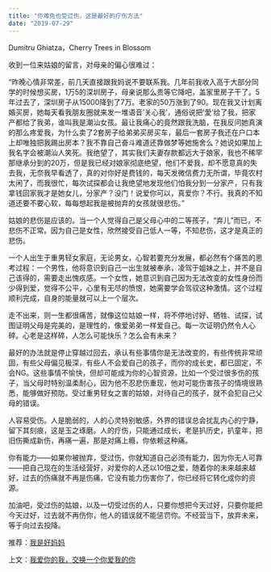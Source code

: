 ```yaml
---
title: "你难免也受过伤，这是最好的疗伤方法"
date: "2019-07-29"
---
```


Dumitru Ghiatza，Cherry Trees in Blossom

  

收到一位来姑娘的留言，对母亲的偏心很难过：

“昨晚心情非常差，前几天直接跟我妈说不要联系我。几年前我收入高于大部分同学的时候想买房，1万5的深圳房子，母亲说那么贵等它降吧，盖家里房子干了。5年过去了，深圳房子从15000降到了7万。老家的50万涨到了90。现在我又计划离婚买房，她每天看我朋友圈就来发一堆语音‘关心我’，通俗说把‘愛’给了我，把家产都给了我弟，谁叫我是潮汕女孩。最让我痛心的竟然跟我洗脑，在我反问她真演的那么疼爱我，为什么卖了2套房子给弟弟买房买车，最后一套房子我还在户口本上却唯独把我踢出房本？我不靠自己奋斗难道还靠做梦等她施舍么？她说如果加上我名字会被潮汕人笑死。我绝望了，其实我们夫妻存款都远大于娘家，我也不稀罕那继承分到的20万，但是我已经对娘家彻底绝望，他们不爱我，却不愿意真的失去我，无奈我早看透了，真的对你好是费钱的，每天发微信费力无所谓，毕竟农村太闲了，而我很忙，每次试探都会让我绝望地发现他们怕我分到一分家产，只有我拿钱回家我才是她女儿，分家产？没门！说爱你可以，真爱你？不行。我真的不知道还要不要心软，每每想起我是被抛弃的女孩就很悲伤。”

姑娘的悲伤是应该的。当一个人觉得自己是父母心中的二等孩子，“弃儿”而已，不悲伤不正常。因为自己是女性，欣然接受自己低人一等，不知悲伤，这才是真正的悲伤。

一个人出生于重男轻女家庭，无论男女，心智若要充分发展，都必然有个痛苦的思考过程：一个男性，他将意识到自己一出生就被奉承，凌驾于姐妹之上，并不是自己该得的，需要走出愧疚感。一个女性，她意识到自己因为无法改变的女性身份而少得到爱，觉得不公平，心里有无尽的愤恨，她需要学会驾驭这种激情。这个过程顺利完成，自身的能量就可以上一个层次。

走不出来，则一生都很痛苦，就像这位姑娘一样，将不停地讨好、牺牲、试探，试图证明父母是完美的，是理性的，像爱弟弟一样爱自己。每一次证明仍然令人心碎。心老是这样碎，人怎么可能快乐？怎么会有未来？

最好的办法就是停止穿越过回去，承认有些事情你是无法改变的，有些传统非常顽固，有些父母偏见极深，有些人不会爱自己的孩子，而你的成长史，都已固定，不会NG。这些事情不愉快，但却可能成为你的心智资源，比如一个受过很多伤的孩子，当父母时特别温柔耐心，因为他不忍悲伤重现，他对可能伤害孩子的情境很熟悉，能够做好预防。受过重男轻女之害的姑娘，对待自己的孩子，就不会犯自己父母的错误。

人容易受伤。人是脆弱的，人的心灵特别敏感，外界的错误总会扰乱内心的宁静，留下其刻痕，这是玉之琢磨。人的疗伤，只能通过成长，老是扒历史，扒童年，把旧伤撕成新伤，再痛一遍，那是对痛上瘾，你依赖这种痛。

你有能力——如果你被抛弃，受过伤，你就知道自己必须有能力，因为你无人可靠——把自己现在的生活经营好，对爱你的人还以10倍之爱，随着你的未来越来越好，过去的伤痛就不再是伤痛，它没有能力伤害你了，你已经将它转化成你的资源。

加油吧，受过伤的姑娘，以及一切受过伤的人，只要你想把今天过好，只要你能把今天过好，过去就不再伤你，他人的错误就不能惩罚你。不经营当下，放弃未来，等于向过去投降。

  

推荐：[我是好妈妈](http://mp.weixin.qq.com/s?__biz=MjM5NDU0Mjk2MQ==&mid=2651622346&idx=1&sn=aa7dba2ffe70e25d27f9b42d4bdd50a1&chksm=bd7e0fd48a0986c26d02c640d4e4ce67b68847f6c7df518596a3ce16a91de2fe272c020af920&scene=21#wechat_redirect)  

上文：[我爱你的我，交换一个你爱我的你](http://mp.weixin.qq.com/s?__biz=MjM5NDU0Mjk2MQ==&mid=2651634351&idx=1&sn=ce4c72dd962efd390947e0c4ca7559b6&chksm=bd7e3eb18a09b7a756d141caca7a4914610e422d70d89cc3d8fb0c1bf5853b11becfabe6fe7a&scene=21#wechat_redirect)
